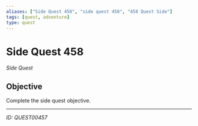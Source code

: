 ```yaml
---
aliases: ["Side Quest 458", "side quest 458", "458 Quest Side"]
tags: [quest, adventure]
type: quest
---
```


# Side Quest 458

*Side Quest*

## Objective
Complete the side quest objective.

---
*ID: QUEST00457*